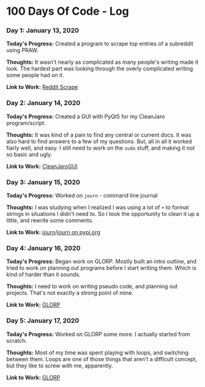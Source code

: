 # 100 Days Of Code - Log

### Day 1: January 13, 2020

**Today's Progress:** Created a program to scrape top entries of a subreddit using PRAW.

**Thoughts:** It wasn't nearly as complicated as many people's writing made it look. The hardest part was looking through the overly complicated writing some people had on it.

**Link to Work:** [Reddit Scrape](https://github.com/ronbecker/100DaysofPython/projects/reddit-scrape)

### Day 2: January 14, 2020

**Today's Progress:** Created a GUI with PyQt5 for my CleanJaro program/script.

**Thoughts:** It was kind of a pain to find any central or current docs. It was also hard to find answers to a few of my questions. But, all in all it worked fiarly well, and easy. I still need to work on the `sudo` stuff, and making it not so basic and ugly.

**Link to Work:** [CleanJaroGUI](https://github.com/ronbecker/100DaysOfPython/tree/master/projects/cleanjaro-gui)

### Day 3: January 15, 2020

**Today's Progress:** Worked on `journ` - command line journal

**Thoughts:** I was studying when I realized I was using a lot of `+` to format strings in situations I didn't need to. So I took the opportunity to clean it up a little, and rewrite some comments.

**Link to Work:** [journ](https://github.com/ronbecker/journ)/[journ on pypi.org](https://pypi.org/project/journ)

### Day 4: January 16, 2020

**Today's Progress:** Began work on GLORP. Mostly built an intro outline, and tried to work on planning out programs before I start writing them. Which is kind of harder than it sounds.

**Thoughts:** I need to work on writing pseudo code, and planning out projects. That's not exactly a strong point of mine.

**Link to Work:** [GLORP](https://github.com/ronbecker/100DaysOfPython/tree/master/projects/glorp)

### Day 5: January 17, 2020

**Today's Progress:** Worked on GLORP some more. I actually started from scratch.

**Thoughts:** Most of my time was spent playing with loops, and switching between them. Loops are one of those things that aren't a difficult concept, but they like to screw with me, apparently.

**Link to Work:** [GLORP](https://github.com/ronbecker/100DaysOfPython/tree/master/projects/glorp)
